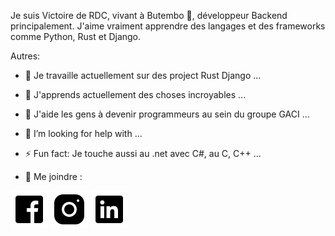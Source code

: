 Je suis Victoire de RDC, vivant à Butembo 🌴, développeur Backend principalement. J'aime vraiment apprendre des langages et des frameworks comme Python, Rust et Django.

Autres:

- 🔭 Je travaille actuellement sur des project Rust Django ...
- 🌱 J'apprends actuellement des choses incroyables ...
- 👯 J'aide les gens à devenir programmeurs au sein du groupe GACI ...
- 🤔 I’m looking for help with ...
- ⚡ Fun fact: Je touche aussi au .net avec C#, au C, C++ ...

- 💬 Me joindre :

[![img_contact](./img/facebook.svg)](https://web.facebook.com/victoire.mupikano/)
[![img_contact](./img/instagram.svg)](https://www.instagram.com/victoirempkn/)
[![img_contact](./img/linkedin.svg)](https://www.linkedin.com/in/kasereka-ushindi-b4628a239/)
